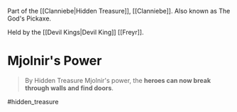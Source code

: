 Part of the [[Clanniebe|Hidden Treasure]], [[Clanniebe]]. Also known as The God's Pickaxe.

Held by the [[Devil Kings|Devil King]] [[Freyr]].
# Mjolnir's Power
>By Hidden Treasure Mjolnir's power, the **heroes can now break through walls and find doors**.

#hidden_treasure 